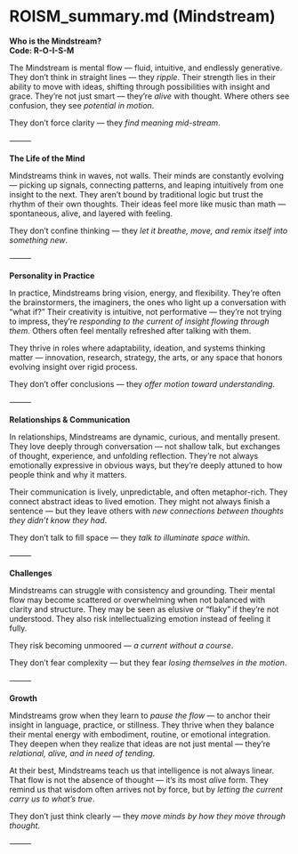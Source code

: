 # ROISM_summary.md (Mindstream)

**Who is the Mindstream?**  
**Code: R-O-I-S-M**

The Mindstream is mental flow — fluid, intuitive, and endlessly generative. They don’t think in straight lines — they *ripple*. Their strength lies in their ability to move with ideas, shifting through possibilities with insight and grace. They’re not just smart — they’re *alive* with thought. Where others see confusion, they see *potential in motion*.

They don’t force clarity — they *find meaning mid-stream*.

⸻

**The Life of the Mind**

Mindstreams think in waves, not walls. Their minds are constantly evolving — picking up signals, connecting patterns, and leaping intuitively from one insight to the next. They aren’t bound by traditional logic but trust the rhythm of their own thoughts. Their ideas feel more like music than math — spontaneous, alive, and layered with feeling.

They don’t confine thinking — they *let it breathe, move, and remix itself into something new*.

⸻

**Personality in Practice**

In practice, Mindstreams bring vision, energy, and flexibility. They’re often the brainstormers, the imaginers, the ones who light up a conversation with “what if?” Their creativity is intuitive, not performative — they’re not trying to impress, they’re *responding to the current of insight flowing through them*. Others often feel mentally refreshed after talking with them.

They thrive in roles where adaptability, ideation, and systems thinking matter — innovation, research, strategy, the arts, or any space that honors evolving insight over rigid process.

They don’t offer conclusions — they *offer motion toward understanding*.

⸻

**Relationships & Communication**

In relationships, Mindstreams are dynamic, curious, and mentally present. They love deeply through conversation — not shallow talk, but exchanges of thought, experience, and unfolding reflection. They’re not always emotionally expressive in obvious ways, but they’re deeply attuned to how people think and why it matters.

Their communication is lively, unpredictable, and often metaphor-rich. They connect abstract ideas to lived emotion. They might not always finish a sentence — but they leave others with *new connections between thoughts they didn’t know they had*.

They don’t talk to fill space — they *talk to illuminate space within*.

⸻

**Challenges**

Mindstreams can struggle with consistency and grounding. Their mental flow may become scattered or overwhelming when not balanced with clarity and structure. They may be seen as elusive or “flaky” if they’re not understood. They also risk intellectualizing emotion instead of feeling it fully.

They risk becoming unmoored — *a current without a course*.

They don’t fear complexity — but they fear *losing themselves in the motion*.

⸻

**Growth**

Mindstreams grow when they learn to *pause the flow* — to anchor their insight in language, practice, or stillness. They thrive when they balance their mental energy with embodiment, routine, or emotional integration. They deepen when they realize that ideas are not just mental — they’re *relational, alive, and in need of tending*.

At their best, Mindstreams teach us that intelligence is not always linear. That flow is not the absence of thought — it’s its most *alive* form. They remind us that wisdom often arrives not by force, but by *letting the current carry us to what’s true*.

They don’t just think clearly — they *move minds by how they move through thought*.

⸻
